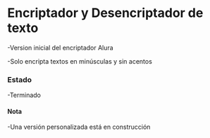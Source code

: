 <h1>Encriptador y Desencriptador de texto</h1>

-Version inicial del encriptador Alura

-Solo encripta textos en minúsculas y sin acentos

<h3>Estado</h3>

-Terminado

<h4>Nota</h4>

-Una versión personalizada está en construcción
